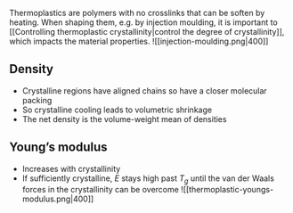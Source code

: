 
Thermoplastics are polymers with no crosslinks that can be soften by heating. When shaping them, e.g. by injection moulding, it is important to [[Controlling thermoplastic crystallinity|control the degree of crystallinity]], which impacts the material properties.
![[injection-moulding.png|400]]
## Density
- Crystalline regions have aligned chains so have a closer molecular packing
- So crystalline cooling leads to volumetric shrinkage
- The net density is the volume-weight mean of densities
## Young’s modulus
- Increases with crystallinity 
- If sufficiently crystalline, $E$ stays high past $T_{g}$ until the van der Waals forces in the crystallinity can be overcome
![[thermoplastic-youngs-modulus.png|400]]